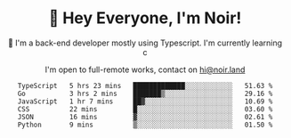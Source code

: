 <div align="center">

<h1 align="center">👋 Hey Everyone, I'm Noir! </h1>
  

 🎉  I'm a back-end developer mostly using Typescript. I'm currently learning c

   
<p align="center">

  I'm open to full-remote works, contact on [hi@noir.land](mailto:hi@noir.land)
 
 </p>
   

  
<!--START_SECTION:waka-->

```text
TypeScript   5 hrs 23 mins   █████████████░░░░░░░░░░░░   51.63 %
Go           3 hrs 2 mins    ███████▒░░░░░░░░░░░░░░░░░   29.16 %
JavaScript   1 hr 7 mins     ██▓░░░░░░░░░░░░░░░░░░░░░░   10.69 %
CSS          22 mins         █░░░░░░░░░░░░░░░░░░░░░░░░   03.60 %
JSON         16 mins         ▓░░░░░░░░░░░░░░░░░░░░░░░░   02.61 %
Python       9 mins          ▒░░░░░░░░░░░░░░░░░░░░░░░░   01.50 %
```

<!--END_SECTION:waka-->
